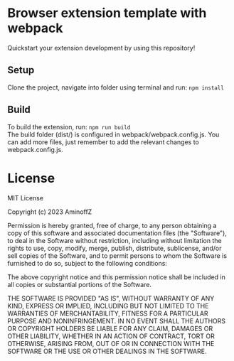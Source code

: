 # Browser extension template with webpack

Quickstart your extension development by using this repository!

## Setup

Clone the project, navigate into folder using terminal and run:
`npm install`

## Build

To build the extension, run:
`npm run build`  
The build folder (dist/) is configured in webpack/webpack.config.js. You can add more files, just remember to add the relevant changes to webpack.config.js.

# License

MIT License

Copyright (c) 2023 AminoffZ

Permission is hereby granted, free of charge, to any person obtaining a copy of this software and associated documentation files (the "Software"), to deal in the Software without restriction, including without limitation the rights to use, copy, modify, merge, publish, distribute, sublicense, and/or sell copies of the Software, and to permit persons to whom the Software is furnished to do so, subject to the following conditions:

The above copyright notice and this permission notice shall be included in all copies or substantial portions of the Software.

THE SOFTWARE IS PROVIDED "AS IS", WITHOUT WARRANTY OF ANY KIND, EXPRESS OR IMPLIED, INCLUDING BUT NOT LIMITED TO THE WARRANTIES OF MERCHANTABILITY, FITNESS FOR A PARTICULAR PURPOSE AND NONINFRINGEMENT. IN NO EVENT SHALL THE AUTHORS OR COPYRIGHT HOLDERS BE LIABLE FOR ANY CLAIM, DAMAGES OR OTHER LIABILITY, WHETHER IN AN ACTION OF CONTRACT, TORT OR OTHERWISE, ARISING FROM, OUT OF OR IN CONNECTION WITH THE SOFTWARE OR THE USE OR OTHER DEALINGS IN THE SOFTWARE.
